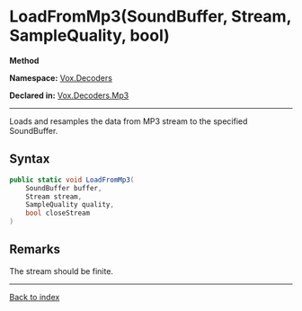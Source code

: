 # LoadFromMp3(SoundBuffer, Stream, SampleQuality, bool)

**Method**

**Namespace:** [Vox.Decoders](Vox.Decoders.md)

**Declared in:** [Vox.Decoders.Mp3](Vox.Decoders.Mp3.md)

------



Loads and resamples the data from MP3 stream to the specified SoundBuffer.


## Syntax

```csharp
public static void LoadFromMp3(
	SoundBuffer buffer,
	Stream stream,
	SampleQuality quality,
	bool closeStream
)
```

## Remarks

The stream should be finite.

------

[Back to index](index.md)